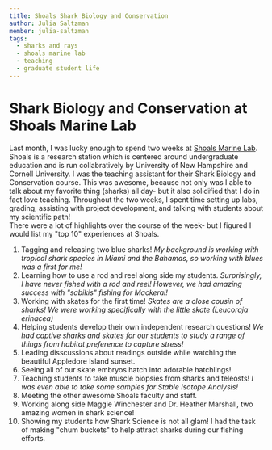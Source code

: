 ```yaml
---
title: Shoals Shark Biology and Conservation
author: Julia Saltzman
member: julia-saltzman
tags:
  - sharks and rays 
  - shoals marine lab 
  - teaching 
  - graduate student life 
---
```


# Shark Biology and Conservation at Shoals Marine Lab 

Last month, I was lucky enough to spend two weeks at [Shoals Marine Lab](https://www.shoalsmarinelaboratory.org/). Shoals is a research station which is centered around undergraduate education and is run collabratively by University of New Hampshire and Cornell University. I was the teaching assistant for their Shark Biology and Conservation course. This was awesome, because not only was I able to talk about my favorite thing (sharks) all day- but it also solidified that I do in fact love teaching. Throughout the two weeks, I spent time setting up labs, grading, assisting with project development, and talking with students about my scientific path! 
<br>
There were a lot of highlights over the course of the week- but I figured I would list my "top 10" experiences at Shoals. 
1. Tagging and releasing two blue sharks! _My background is working with tropical shark species in Miami and the Bahamas, so working with blues was a first for me!_
2. Learning how to use a rod and reel along side my students. _Surprisingly, I have never fished with a rod and reel! However, we had amazing success with "sabikis" fishing for Mackeral!_
3. Working with skates for the first time! _Skates are a close cousin of sharks! We were working specifically with the little skate (Leucoraja erinacea)_
4. Helping students develop their own independent research questions! _We had captive sharks and skates for our students to study a range of things from habitat preference to capture stress!_
5. Leading disscussions about readings outside while watching the beautiful Appledore Island sunset. 
6. Seeing all of our skate embryos hatch into adorable hatchlings! 
7. Teaching students to take muscle biopsies from sharks and teleosts! _I was even able to take some samples for Stable Isotope Analysis!_
8. Meeting the other awesome Shoals faculty and staff. 
9. Working along side Maggie Winchester and Dr. Heather Marshall, two amazing women in shark science! 
10. Showing my students how Shark Science is not all glam! I had the task of making "chum buckets" to help attract sharks during our fishing efforts. 
